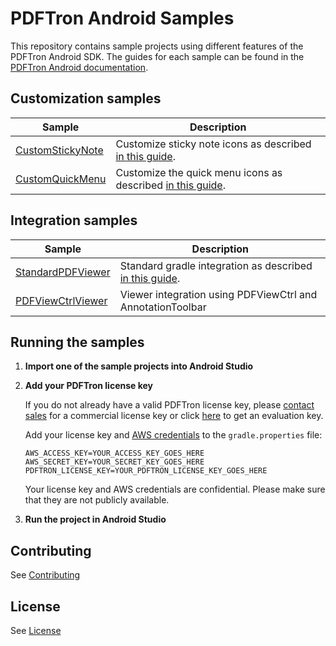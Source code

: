 # PDFTron Android Samples
This repository contains sample projects using different features of the PDFTron Android SDK. The guides for each sample can be found in the [PDFTron Android documentation](https://www.pdftron.com/documentation/android).

## Customization samples

| Sample | Description |
|--|--|
|[CustomStickyNote](./CustomStickyNote)| Customize sticky note icons as described [in this guide](https://www.pdftron.com/documentation/android/guides/advanced/customize-color-picker#customize-the-icon-picker).
|[CustomQuickMenu](./CustomQuickMenu)| Customize the quick menu icons as described [in this guide](https://www.pdftron.com/documentation/android/guides/advanced/customize-quick-menu).

## Integration samples
| Sample | Description |
|--|--|
|[StandardPDFViewer](./StandardPDFViewer)| Standard gradle integration as described [in this guide](https://www.pdftron.com/documentation/android/guides/getting-started/integrate-gradle).
|[PDFViewCtrlViewer](./PDFViewCtrlViewer)| Viewer integration using PDFViewCtrl and AnnotationToolbar|

## Running the samples

1. **Import one of the sample projects into Android Studio**


2. **Add your PDFTron license key**

	If you do not already have a valid PDFTron license key, please [contact sales](https://www.pdftron.com/form/contact-sales) for a commercial license key or click [here](https://www.pdftron.com/documentation/android/guides/getting-started/add-license) to get an evaluation key.

	Add your license key and [AWS credentials](https://www.pdftron.com/documentation/android/guides/getting-started/integrate-gradle) to the `gradle.properties` file:
	```
	AWS_ACCESS_KEY=YOUR_ACCESS_KEY_GOES_HERE
	AWS_SECRET_KEY=YOUR_SECRET_KEY_GOES_HERE
	PDFTRON_LICENSE_KEY=YOUR_PDFTRON_LICENSE_KEY_GOES_HERE
	```

	Your license key and AWS credentials are confidential. Please make sure that they are not publicly available.

3. **Run the project in Android Studio**

## Contributing
See [Contributing](./CONTRIBUTING.md)

## License
See [License](./LICENSE)
